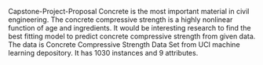 Capstone-Project-Proposal
Concrete is the most important material in civil engineering. The concrete compressive strength is a highly nonlinear function of age and ingredients. It would be interesting research to find the best fitting model to predict concrete compressive strength from given data. The data is Concrete Compressive Strength Data Set from UCI machine learning depository. It has 1030 instances and 9 attributes.
